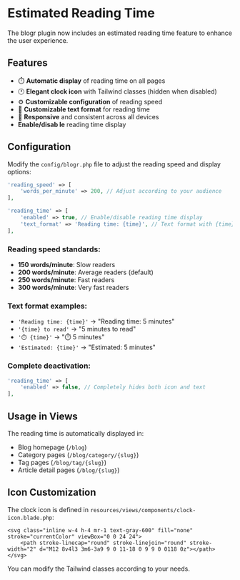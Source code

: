 # Estimated Reading Time

The blogr plugin now includes an estimated reading time feature to enhance the user experience.

## Features

- ⏱️ **Automatic display** of reading time on all pages
- 🕐 **Elegant clock icon** with Tailwind classes (hidden when disabled)
- ⚙️ **Customizable configuration** of reading speed
- 📝 **Customizable text format** for reading time
- 📱 **Responsive** and consistent across all devices
- **Enable/disab    le** reading time display

## Configuration

Modify the `config/blogr.php` file to adjust the reading speed and display options:

```php
'reading_speed' => [
    'words_per_minute' => 200, // Adjust according to your audience
],

'reading_time' => [
    'enabled' => true, // Enable/disable reading time display
    'text_format' => 'Reading time: {time}', // Text format with {time} placeholder
],
```

### Reading speed standards:
- **150 words/minute**: Slow readers
- **200 words/minute**: Average readers (default)
- **250 words/minute**: Fast readers
- **300 words/minute**: Very fast readers

### Text format examples:
- `'Reading time: {time}'` → "Reading time: 5 minutes"
- `'{time} to read'` → "5 minutes to read"
- `'⏱️ {time}'` → "⏱️ 5 minutes"
- `'Estimated: {time}'` → "Estimated: 5 minutes"

### Complete deactivation:
```php
'reading_time' => [
    'enabled' => false, // Completely hides both icon and text
],
```

## Usage in Views

The reading time is automatically displayed in:
- Blog homepage (`/blog`)
- Category pages (`/blog/category/{slug}`)
- Tag pages (`/blog/tag/{slug}`)
- Article detail pages (`/blog/{slug}`)

## Icon Customization

The clock icon is defined in `resources/views/components/clock-icon.blade.php`:

```blade
<svg class="inline w-4 h-4 mr-1 text-gray-600" fill="none" stroke="currentColor" viewBox="0 0 24 24">
    <path stroke-linecap="round" stroke-linejoin="round" stroke-width="2" d="M12 8v4l3 3m6-3a9 9 0 11-18 0 9 9 0 0118 0z"></path>
</svg>
```

You can modify the Tailwind classes according to your needs.
